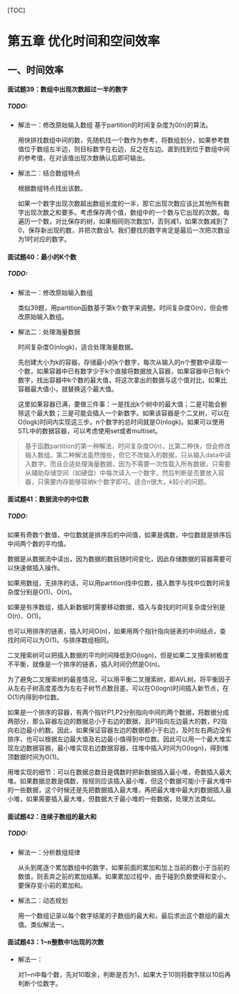 [TOC]

# 第五章 优化时间和空间效率

## 一、时间效率

#### 面试题39：数组中出现次数超过一半的数字

##### TODO:

- 解法一：修改原始输入数组
  基于partition的时间复杂度为0(n)的算法。

  用快排找数组中间的数，先随机找一个数作为参考，将数组划分，如果参考数值位于数组左半边，则目标数字在右边，反之在左边。直到找到位于数组中间的参考值，在对该值出现次数确认后即可输出。

- 解法二：结合数组特点

  根据数组特点找出该数。

  如果一个数字出现次数超出数组长度的一半，那它出现次数应该比其他所有数字出现次数之和要多。考虑保存两个值，数组中的一个数与它出现的次数。每遍历一个数，对比保存的树，如果相同则次数加1，否则减1，如果次数减到了0，保存新出现的数，并把次数设1。我们要找的数字肯定是最后一次把次数设为1时对应的数字。

#### 面试题40：最小的K个数

##### TODO:

- 解法一：修改原始输入数组

  类似39题，用partition函数基于第k个数字来调整。时间复杂度O(n)，但会修改原始输入数组。

- 解法二：处理海量数据

  时间复杂度O(nlogk)，适合处理海量数据。

  先创建大小为k的容器，存储最小的k个数字，每次从输入的n个整数中读取一个数，如果容器中已有数字少于k个直接将数据放入容器，如果容器中已有k个数字，找出容器中k个数的最大值，将这次拿出的数据与这个值对比，如果比容器最大值小，就替换这个最大值。

  这里如果容器已满，要做三件事：一是找出k个树中的最大值；二是可能会删除这个最大数；三是可能会插入一个新数字。如果该容器是个二叉树，可以在O(logk)时间内实现这三步。n个数字的总时间就是O(nlogk)。如果可以使用STL中的数据容器，可以考虑使用set或者multiset。

> 基于函数partition的第一种解法，时间复杂度O(n)，比第二种快，但会修改输入数组。第二种解法虽然慢些，但它不改输入的数据，只从输入data中读入数字。而且合适处理海量数据，因为不需要一次性载入所有数据，只需要从辅助存储空间（如硬盘）中每次读入一个数字，然后判断是否要放入容器，只需要内存能够容纳k个数字即可。适合n很大，k较小的问题。 

#### 面试题41：数据流中的中位数

##### TODO:

如果有奇数个数值，中位数就是排序后的中间值，如果是偶数，中位数就是排序后中间两个数的平均值。

数据是从数据流中读出，因为数据的数目随时间变化，因此存储数据的容器需要可以快速做插入操作。

如果用数组，无排序的话，可以用partition找中位数，插入数字与找中位数时间复杂度分别是O(1)、O(n)。

如果是有序数组，插入新数据时需要移动数据，插入与查找的时间复杂度分别是O(n)、O(1)。

也可以用排序的链表，插入时间O(n)，如果用两个指针指向链表的中间结点，查找时间可以为O(1)。与排序数组相同。

二叉搜索树可以把插入数据的平均时间降低到O(logn)，但是如果二叉搜索树极度不平衡，就像是一个排序的链表，插入时间仍然是O(n)。

为了避免二叉搜索树的最差情况，可以用平衡二叉搜索树，即AVL树。将平衡因子从左右子树高度差改为左右子树节点数目差。可以在O(logn)时间插入新节点，在O(1)内得到中位数。

如果是一个排序的容器，有两个指针P1,P2分别指向中间的两个数据，将数据分成两部分，那么容器左边的数据总小于右边的数据，且P1指向左边最大的数，P2指向右边最小的数。因此，如果保证容器左边的数据都小于右边，及时左右两边没有排序，也可以根据左边最大值及右边最小值得到中位数。因此可以用一个最大堆实现左边数据容器，最小堆实现右边数据容器，往堆中插入时间为O(logn)，得到堆顶数据时间为O(1)。

用堆实现的细节：可以在数据总数目是偶数时把新数据插入最小堆，奇数插入最大堆。如果数据总数是偶数，按规则应该插入最小堆，但这个数据可能小于最大堆中的一些数据，这个时候还是先把数据插入最大堆，再把最大堆中最大的数据插入最小堆，如果需要插入最大堆，但数据大于最小堆的一些数据，处理方法类似。

#### 面试题42：连续子数组的最大和

##### TODO:

- 解法一：分析数组规律

  从头到尾逐个累加数组中的数字，如果前面的累加和加上当前的数小于当前的数值，则丢弃之前的累加结果。如果累加过程中，由于碰到负数使得和变小，要保存变小前的累加和。

- 解法二：动态规划

  用一个数组记录以每个数字结尾的子数组的最大和，最后求出这个数组的最大值。类似解法一。

#### 面试题43：1~n整数中1出现的次数

- 解法一：

  对1~n中每个数，先对10取余，判断是否为1，如果大于10则将数字除以10后再判断个位数字。